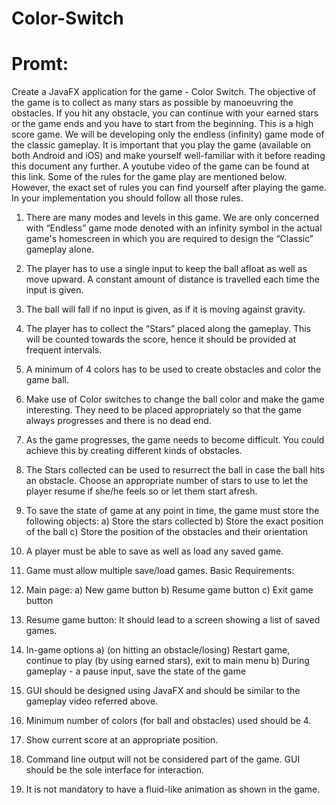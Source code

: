 # Color-Switch

# Promt:

Create a JavaFX application for the game - Color Switch. The objective of the game is to collect
as many stars as possible by manoeuvring the obstacles. If you hit any obstacle, you can continue
with your earned stars or the game ends and you have to start from the beginning. This is a high
score game. We will be developing only the endless (infinity) game mode of the classic
gameplay. It is important that you play the game (available on both Android and iOS) and make
yourself well-familiar with it before reading this document any further. A youtube video of the
game can be found at this link.
Some of the rules for the game play are mentioned below. However, the exact set of rules
you can find yourself after playing the game. In your implementation you should follow all
those rules.
1) There are many modes and levels in this game. We are only concerned with “Endless”
game mode denoted with an infinity symbol in the actual game's homescreen in which
you are required to design the “Classic” gameplay alone.

2) The player has to use a single input to keep the ball afloat as well as move upward. A
constant amount of distance is travelled each time the input is given.
3) The ball will fall if no input is given, as if it is moving against gravity.
4) The player has to collect the “Stars” placed along the gameplay. This will be counted
towards the score, hence it should be provided at frequent intervals.
5) A minimum of 4 colors has to be used to create obstacles and color the game ball.
6) Make use of Color switches to change the ball color and make the game interesting. They
need to be placed appropriately so that the game always progresses and there is no dead
end.
7) As the game progresses, the game needs to become difficult. You could achieve this by
creating different kinds of obstacles.
8) The Stars collected can be used to resurrect the ball in case the ball hits an obstacle.
Choose an appropriate number of stars to use to let the player resume if she/he feels so or
let them start afresh.
9) To save the state of game at any point in time, the game must store the following objects:
a) Store the stars collected
b) Store the exact position of the ball
c) Store the position of the obstacles and their orientation
10) A player must be able to save as well as load any saved game.
11) Game must allow multiple save/load games.
Basic Requirements:
1) Main page:
a) New game button
b) Resume game button
c) Exit game button
2) Resume game button: It should lead to a screen showing a list of saved games.
3) In-game options
a) (on hitting an obstacle/losing) Restart game, continue to play (by using earned
stars), exit to main menu
b) During gameplay - a pause input, save the state of the game
4) GUI should be designed using JavaFX and should be similar to the gameplay video
referred above.
5) Minimum number of colors (for ball and obstacles) used should be 4.
6) Show current score at an appropriate position.
7) Command line output will not be considered part of the game. GUI should be the sole
interface for interaction.
8) It is not mandatory to have a fluid-like animation as shown in the game.
